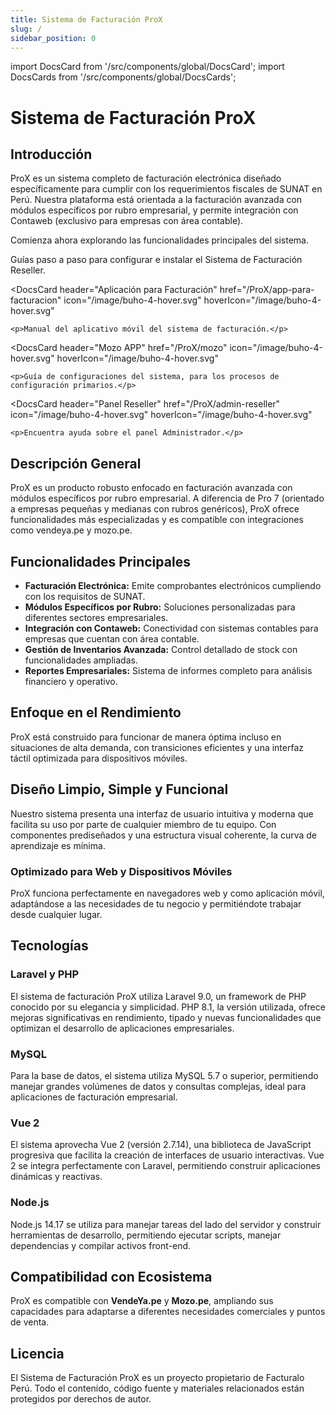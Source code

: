 ```yaml
---
title: Sistema de Facturación ProX
slug: /
sidebar_position: 0
---
```


import DocsCard from '/src/components/global/DocsCard';
import DocsCards from '/src/components/global/DocsCards';

# Sistema de Facturación ProX

<head>
  <title>Sistema de Facturación ProX - Facturalo Perú</title>
  <meta
    name="description"
    content="Sistema de Facturación ProX: Solución completa de facturación electrónica para empresas peruanas que cumple con los requisitos de SUNAT."
  />
</head>

## Introducción

ProX es un sistema completo de facturación electrónica diseñado específicamente para cumplir con los requerimientos fiscales de SUNAT en Perú. Nuestra plataforma está orientada a la facturación avanzada con módulos específicos por rubro empresarial, y permite integración con Contaweb (exclusivo para empresas con área contable).

Comienza ahora explorando las funcionalidades principales del sistema.

<DocsCards>
<DocsCard header="Guía de Instalación" href="/ProX/instalaciones" icon="/image/buho-4-hover.svg" hoverIcon="/image/buho-4-hover.svg">
    <p>Guías paso a paso para configurar e instalar el Sistema de Facturación Reseller.</p>
  </DocsCard>

  <DocsCard
    header="Aplicación para Facturación"
    href="/ProX/app-para-facturacion"
    icon="/image/buho-4-hover.svg"
    hoverIcon="/image/buho-4-hover.svg"
  >
    <p>Manual del aplicativo móvil del sistema de facturación.</p>
  </DocsCard>

  <DocsCard
    header="Mozo APP"
    href="/ProX/mozo"
    icon="/image/buho-4-hover.svg"
    hoverIcon="/image/buho-4-hover.svg"
  >
    <p>Guía de configuraciones del sistema, para los procesos de configuración primarios.</p>
  </DocsCard>

  <DocsCard 
    header="Panel Reseller" 
    href="/ProX/admin-reseller" 
    icon="/image/buho-4-hover.svg" 
    hoverIcon="/image/buho-4-hover.svg"
  >
    <p>Encuentra ayuda sobre el panel Administrador.</p>
  </DocsCard>
</DocsCards>

## Descripción General

ProX es un producto robusto enfocado en facturación avanzada con módulos específicos por rubro empresarial. A diferencia de Pro 7 (orientado a empresas pequeñas y medianas con rubros genéricos), ProX ofrece funcionalidades más especializadas y es compatible con integraciones como vendeya.pe y mozo.pe.

## Funcionalidades Principales

- **Facturación Electrónica:** Emite comprobantes electrónicos cumpliendo con los requisitos de SUNAT.
- **Módulos Específicos por Rubro:** Soluciones personalizadas para diferentes sectores empresariales.
- **Integración con Contaweb:** Conectividad con sistemas contables para empresas que cuentan con área contable.
- **Gestión de Inventarios Avanzada:** Control detallado de stock con funcionalidades ampliadas.
- **Reportes Empresariales:** Sistema de informes completo para análisis financiero y operativo.

## Enfoque en el Rendimiento

ProX está construido para funcionar de manera óptima incluso en situaciones de alta demanda, con transiciones eficientes y una interfaz táctil optimizada para dispositivos móviles.

## Diseño Limpio, Simple y Funcional

Nuestro sistema presenta una interfaz de usuario intuitiva y moderna que facilita su uso por parte de cualquier miembro de tu equipo. Con componentes prediseñados y una estructura visual coherente, la curva de aprendizaje es mínima.

### Optimizado para Web y Dispositivos Móviles

ProX funciona perfectamente en navegadores web y como aplicación móvil, adaptándose a las necesidades de tu negocio y permitiéndote trabajar desde cualquier lugar.

## Tecnologías

### Laravel y PHP

El sistema de facturación ProX utiliza Laravel 9.0, un framework de PHP conocido por su elegancia y simplicidad. PHP 8.1, la versión utilizada, ofrece mejoras significativas en rendimiento, tipado y nuevas funcionalidades que optimizan el desarrollo de aplicaciones empresariales.

### MySQL

Para la base de datos, el sistema utiliza MySQL 5.7 o superior, permitiendo manejar grandes volúmenes de datos y consultas complejas, ideal para aplicaciones de facturación empresarial.

### Vue 2

El sistema aprovecha Vue 2 (versión 2.7.14), una biblioteca de JavaScript progresiva que facilita la creación de interfaces de usuario interactivas. Vue 2 se integra perfectamente con Laravel, permitiendo construir aplicaciones dinámicas y reactivas.

### Node.js

Node.js 14.17 se utiliza para manejar tareas del lado del servidor y construir herramientas de desarrollo, permitiendo ejecutar scripts, manejar dependencias y compilar activos front-end.

## Compatibilidad con Ecosistema

ProX es compatible con **VendeYa.pe** y **Mozo.pe**, ampliando sus capacidades para adaptarse a diferentes necesidades comerciales y puntos de venta.

## Licencia

El Sistema de Facturación ProX es un proyecto propietario de Facturalo Perú. Todo el contenido, código fuente y materiales relacionados están protegidos por derechos de autor.